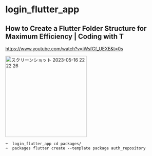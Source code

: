 # login_flutter_app

## How to Create a Flutter Folder Structure for Maximum Efficiency | Coding with T
https://www.youtube.com/watch?v=iWsfGf_UEXE&t=0s

<img width="253" alt="スクリーンショット 2023-05-16 22 22 26" src="https://github.com/YamamotoDesu/login_flutter_app/assets/47273077/2a719cc0-ef33-4421-a8ed-84fa33d46150">


```
➜  login_flutter_app cd packages/
➜  packages flutter create --template package auth_repository
```

